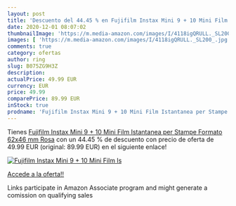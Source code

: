 ```yaml
---
layout: post
title: 'Descuento del 44.45 % en Fujifilm Instax Mini 9 + 10 Mini Film Is'
date: 2020-12-01 08:07:02
thumbnailImage: 'https://m.media-amazon.com/images/I/4118igQRULL._SL200_.jpg'
images: [ 'https://m.media-amazon.com/images/I/4118igQRULL._SL200_.jpg' ]
comments: true
category: ofertas
author: ring
slug: B075ZG9H3Z
description:
actualPrice: 49.99 EUR
currency: EUR
price: 49.99
comparePrice: 89.99 EUR
inStock: true
prodname: 'Fujifilm Instax Mini 9 + 10 Mini Film Istantanea per Stampe Formato 62x46 mm  Rosa'
---
```


Tienes [Fujifilm Instax Mini 9 + 10 Mini Film Istantanea per Stampe Formato 62x46 mm  Rosa](https://www.amazon.it/dp/B075ZG9H3Z/?tag=tolees00-21) con un 44.45 % de descuento con precio de oferta de 49.99 EUR (original: 89.99 EUR) en el siguiente enlace!

[![Fujifilm Instax Mini 9 + 10 Mini Film Is](https://m.media-amazon.com/images/I/4118igQRULL._SL200_.jpg)](https://www.amazon.it/dp/B075ZG9H3Z/?tag=tolees00-21)

[Accede a la oferta!!](https://www.amazon.it/dp/B075ZG9H3Z/?tag=tolees00-21)

Links participate in Amazon Associate program and might generate a comission on qualifying sales


